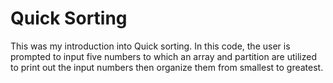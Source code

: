 # Quick Sorting

This was my introduction into Quick sorting. In this code, the user is prompted to input five numbers to which an array and partition are utilized to print out the input numbers then organize them from smallest to greatest.